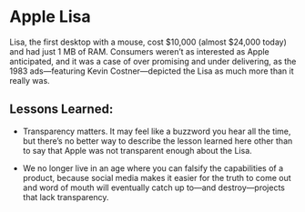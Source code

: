# Apple Lisa
Lisa, the first desktop with a mouse, cost $10,000 (almost $24,000 today) and had just 1 MB of RAM. Consumers weren’t as interested as Apple anticipated, and it was a case of over promising and under delivering, as the 1983 ads—featuring Kevin Costner—depicted the Lisa as much more than it really was.

## Lessons Learned:

+ Transparency matters. It may feel like a buzzword you hear all the time, but there’s no better way to describe the lesson learned here other than to say that Apple was not transparent enough about the Lisa.

+ We no longer live in an age where you can falsify the capabilities of a product, because social media makes it easier for the truth to come out and word of mouth will eventually catch up to—and destroy—projects that lack transparency.
